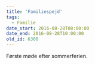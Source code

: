 ```yaml
---
title: 'Familiespejd'
tags:
  - Familie
date_start: 2016-08-28T08:00:00
date_end: 2016-08-28T10:00:00
old_id: 6300
---
```

Første møde efter sommerferien.